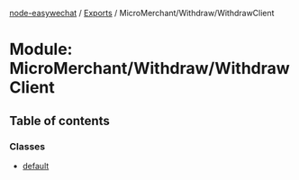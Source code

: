 [node-easywechat](../README.md) / [Exports](../modules.md) / MicroMerchant/Withdraw/WithdrawClient

# Module: MicroMerchant/Withdraw/WithdrawClient

## Table of contents

### Classes

- [default](../classes/MicroMerchant_Withdraw_WithdrawClient.default.md)
